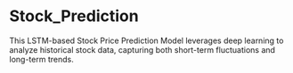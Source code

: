 # Stock_Prediction
 This LSTM-based Stock Price Prediction Model leverages deep learning to analyze historical stock data, capturing both short-term fluctuations and long-term trends.
